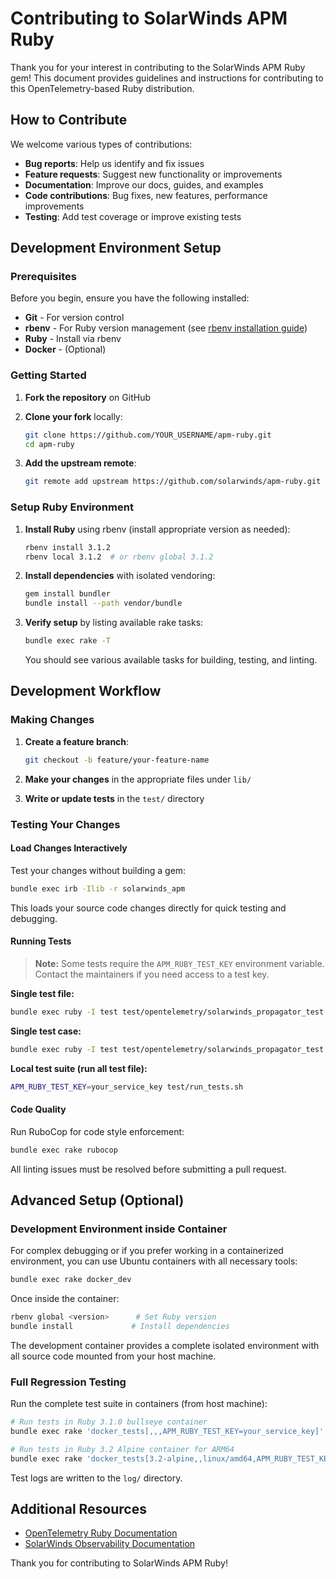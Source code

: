 # Contributing to SolarWinds APM Ruby

Thank you for your interest in contributing to the SolarWinds APM Ruby gem! This document provides guidelines and instructions for contributing to this OpenTelemetry-based Ruby distribution.

## How to Contribute

We welcome various types of contributions:

- **Bug reports**: Help us identify and fix issues
- **Feature requests**: Suggest new functionality or improvements
- **Documentation**: Improve our docs, guides, and examples
- **Code contributions**: Bug fixes, new features, performance improvements
- **Testing**: Add test coverage or improve existing tests

## Development Environment Setup

### Prerequisites

Before you begin, ensure you have the following installed:

- **Git** - For version control
- **rbenv** - For Ruby version management (see [rbenv installation guide](https://github.com/rbenv/rbenv#installation))
- **Ruby** - Install via rbenv
- **Docker** - (Optional)

### Getting Started

1. **Fork the repository** on GitHub
2. **Clone your fork** locally:

   ```bash
   git clone https://github.com/YOUR_USERNAME/apm-ruby.git
   cd apm-ruby
   ```

3. **Add the upstream remote**:

   ```bash
   git remote add upstream https://github.com/solarwinds/apm-ruby.git
   ```

### Setup Ruby Environment

1. **Install Ruby** using rbenv (install appropriate version as needed):

   ```bash
   rbenv install 3.1.2
   rbenv local 3.1.2  # or rbenv global 3.1.2
   ```

2. **Install dependencies** with isolated vendoring:

   ```bash
   gem install bundler
   bundle install --path vendor/bundle
   ```

3. **Verify setup** by listing available rake tasks:

   ```bash
   bundle exec rake -T
   ```

   You should see various available tasks for building, testing, and linting.

## Development Workflow

### Making Changes

1. **Create a feature branch**:

   ```bash
   git checkout -b feature/your-feature-name
   ```

2. **Make your changes** in the appropriate files under `lib/`

3. **Write or update tests** in the `test/` directory

### Testing Your Changes

#### Load Changes Interactively

Test your changes without building a gem:

```bash
bundle exec irb -Ilib -r solarwinds_apm
```

This loads your source code changes directly for quick testing and debugging.

#### Running Tests

> **Note:** Some tests require the `APM_RUBY_TEST_KEY` environment variable. Contact the maintainers if you need access to a test key.

**Single test file:**

```bash
bundle exec ruby -I test test/opentelemetry/solarwinds_propagator_test.rb
```

**Single test case:**

```bash
bundle exec ruby -I test test/opentelemetry/solarwinds_propagator_test.rb -n /trace_state_header/
```

**Local test suite (run all test file):**

```bash
APM_RUBY_TEST_KEY=your_service_key test/run_tests.sh
```

#### Code Quality

Run RuboCop for code style enforcement:

```bash
bundle exec rake rubocop
```

All linting issues must be resolved before submitting a pull request.

## Advanced Setup (Optional)

### Development Environment inside Container

For complex debugging or if you prefer working in a containerized environment, you can use Ubuntu containers with all necessary tools:

```bash
bundle exec rake docker_dev
```

Once inside the container:

```bash
rbenv global <version>      # Set Ruby version
bundle install             # Install dependencies
```

The development container provides a complete isolated environment with all source code mounted from your host machine.

### Full Regression Testing

Run the complete test suite in containers (from host machine):

```bash
# Run tests in Ruby 3.1.0 bullseye container
bundle exec rake 'docker_tests[,,,APM_RUBY_TEST_KEY=your_service_key]'

# Run tests in Ruby 3.2 Alpine container for ARM64
bundle exec rake 'docker_tests[3.2-alpine,,linux/amd64,APM_RUBY_TEST_KEY=your_service_key]'
```

Test logs are written to the `log/` directory.

## Additional Resources

- [OpenTelemetry Ruby Documentation](https://opentelemetry.io/docs/instrumentation/ruby/)
- [SolarWinds Observability Documentation](https://documentation.solarwinds.com/en/success_center/observability/default.htm)

Thank you for contributing to SolarWinds APM Ruby!
